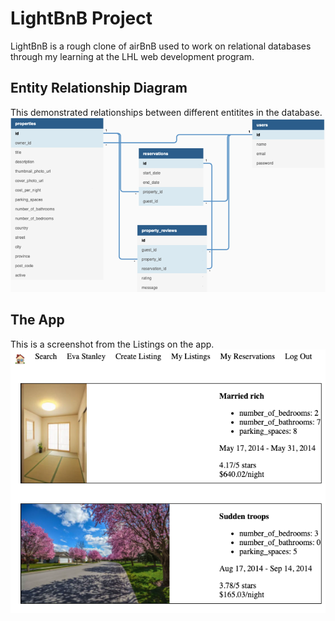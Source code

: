 # LightBnB Project

LightBnB is a rough clone of airBnB used to work on relational databases through my learning at the LHL web development program.

## Entity Relationship Diagram
This demonstrated relationships between different entitites in the database.
!["ERD Diagram"](https://github.com/nikaptushkina/LighthouseBnB/blob/master/docs/ERD.png)

## The App
This is a screenshot from the Listings on the app.
!["App Page"](https://github.com/nikaptushkina/LighthouseBnB/blob/master/docs/Listings.png)